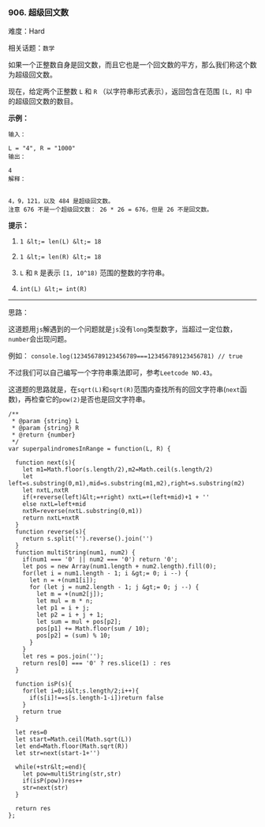 ### 906. 超级回文数

难度：Hard

相关话题：`数学`

如果一个正整数自身是回文数，而且它也是一个回文数的平方，那么我们称这个数为超级回文数。



现在，给定两个正整数 `L`  和 `R`  （以字符串形式表示），返回包含在范围  `[L, R]`  中的超级回文数的数目。







 **示例：** 





```
输入：

L = "4", R = "1000"
输出：

4
解释：


4，9，121，以及 484 是超级回文数。
注意 676 不是一个超级回文数： 26 * 26 = 676，但是 26 不是回文数。
```





 **提示：** 





1.  `1 &lt;= len(L) &lt;= 18` 

2.  `1 &lt;= len(R) &lt;= 18` 

3.  `L`  和 `R` 是表示 `[1, 10^18)` 范围的整数的字符串。

4.  `int(L) &lt;= int(R)` 










-----

思路：

这道题用`js`解遇到的一个问题就是`js`没有`long`类型数字，当超过一定位数，`number`会出现问题。

例如：
`console.log(123456789123456789===123456789123456781) // true`

不过我们可以自己编写一个字符串乘法即可，参考`Leetcode NO.43`。

这道题的思路就是，在`sqrt(L)`和`sqrt(R)`范围内查找所有的回文字符串(`next`函数)，再检查它的`pow(2)`是否也是回文字符串。


```
/**
 * @param {string} L
 * @param {string} R
 * @return {number}
 */
var superpalindromesInRange = function(L, R) {
  
  function next(s){
    let m1=Math.floor(s.length/2),m2=Math.ceil(s.length/2)
    let left=s.substring(0,m1),mid=s.substring(m1,m2),right=s.substring(m2)
    let nxtL,nxtR
    if(+reverse(left)&lt;=+right) nxtL=+(left+mid)+1 + ''
    else nxtL=left+mid
    nxtR=reverse(nxtL.substring(0,m1))
    return nxtL+nxtR
  }
  function reverse(s){
    return s.split('').reverse().join('')
  }
  function multiString(num1, num2) {
    if(num1 === '0' || num2 === '0') return '0';
    let pos = new Array(num1.length + num2.length).fill(0);
    for(let i = num1.length - 1; i &gt;= 0; i --) {
      let n = +(num1[i]);
      for (let j = num2.length - 1; j &gt;= 0; j --) {
        let m = +(num2[j]);
        let mul = m * n;
        let p1 = i + j;
        let p2 = i + j + 1;
        let sum = mul + pos[p2];
        pos[p1] += Math.floor(sum / 10);
        pos[p2] = (sum) % 10;
      }
    }
    let res = pos.join('');
    return res[0] === '0' ? res.slice(1) : res
  }

  function isP(s){
    for(let i=0;i&lt;s.length/2;i++){
      if(s[i]!==s[s.length-1-i])return false
    }
    return true
  }

  let res=0
  let start=Math.ceil(Math.sqrt(L))
  let end=Math.floor(Math.sqrt(R))
  let str=next(start-1+'')
  
  while(+str&lt;=end){
    let pow=multiString(str,str)
    if(isP(pow))res++   
    str=next(str)
  }
  
  return res
};



```
